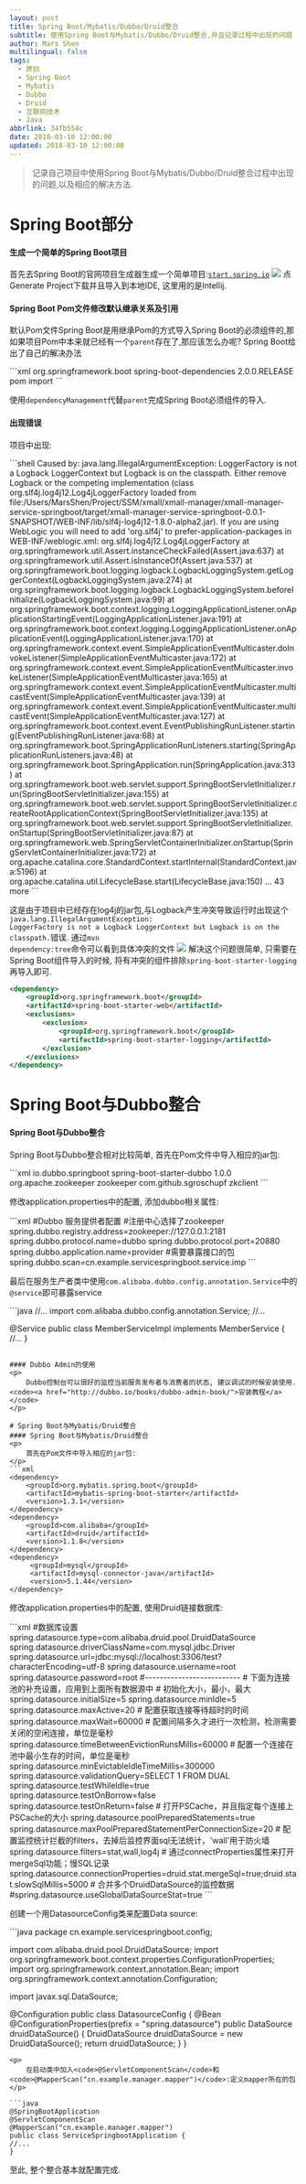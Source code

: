 ```yaml
---
layout: post
title: Spring Boot/Mybatis/Dubbo/Druid整合
subtitle: 使用Spring Boot与Mybatis/Dubbo/Druid整合,并且记录过程中出现的问题
author: Mars Shen
multilingual: false
tags:
  - 原创
  - Spring Boot
  - Mybatis
  - Dubbo
  - Druid
  - 互联网技术
  - Java
abbrlink: 34fb554c
date: 2018-03-10 12:00:00
updated: 2018-03-10 12:00:00
---
```


<blockquote>记录自己项目中使用Spring Boot与Mybatis/Dubbo/Druid整合过程中出现的问题,以及相应的解决方法.</blockquote>

# Spring Boot部分
#### 生成一个简单的Spring Boot项目

首先去Spring Boot的官网项目生成器生成一个简单项目:<code><a href="https://start.spring.io/">start.spring.io</a></code>
![](/img/SpringBoot/SpringBoot-1.png)
点Generate Project下载并且导入到本地IDE, 这里用的是Intellij.


#### Spring Boot Pom文件修改默认继承关系及引用
<p>
	默认Pom文件Spring Boot是用继承Pom的方式导入Spring Boot的必须组件的,那如果项目Pom中本来就已经有一个<code>parent</code>存在了,那应该怎么办呢? Spring Boot给出了自己的解决办法
</p>
```xml
<dependencyManagement>
	<dependencies>
		<dependency>
			<!-- Import dependency management from Spring Boot -->
			<groupId>org.springframework.boot</groupId>
			<artifactId>spring-boot-dependencies</artifactId>
			<version>2.0.0.RELEASE</version>
			<type>pom</type>
			<scope>import</scope>
		</dependency>
	</dependencies>
</dependencyManagement>
```
<!-- more -->
<p>
	使用<code>dependencyManagement</code>代替<code>parent</code>完成Spring Boot必须组件的导入.
</p>

#### 出现错误
<p>
	项目中出现:
</p>
```shell
Caused by: java.lang.IllegalArgumentException: LoggerFactory is not a Logback LoggerContext but Logback is on the classpath. Either remove Logback or the competing implementation (class org.slf4j.log4j12.Log4jLoggerFactory loaded from file:/Users/MarsShen/Project/SSM/xmall/xmall-manager/xmall-manager-service-springboot/target/xmall-manager-service-springboot-0.0.1-SNAPSHOT/WEB-INF/lib/slf4j-log4j12-1.8.0-alpha2.jar). If you are using WebLogic you will need to add 'org.slf4j' to prefer-application-packages in WEB-INF/weblogic.xml: org.slf4j.log4j12.Log4jLoggerFactory
	at org.springframework.util.Assert.instanceCheckFailed(Assert.java:637)
	at org.springframework.util.Assert.isInstanceOf(Assert.java:537)
	at org.springframework.boot.logging.logback.LogbackLoggingSystem.getLoggerContext(LogbackLoggingSystem.java:274)
	at org.springframework.boot.logging.logback.LogbackLoggingSystem.beforeInitialize(LogbackLoggingSystem.java:99)
	at org.springframework.boot.context.logging.LoggingApplicationListener.onApplicationStartingEvent(LoggingApplicationListener.java:191)
	at org.springframework.boot.context.logging.LoggingApplicationListener.onApplicationEvent(LoggingApplicationListener.java:170)
	at org.springframework.context.event.SimpleApplicationEventMulticaster.doInvokeListener(SimpleApplicationEventMulticaster.java:172)
	at org.springframework.context.event.SimpleApplicationEventMulticaster.invokeListener(SimpleApplicationEventMulticaster.java:165)
	at org.springframework.context.event.SimpleApplicationEventMulticaster.multicastEvent(SimpleApplicationEventMulticaster.java:139)
	at org.springframework.context.event.SimpleApplicationEventMulticaster.multicastEvent(SimpleApplicationEventMulticaster.java:127)
	at org.springframework.boot.context.event.EventPublishingRunListener.starting(EventPublishingRunListener.java:68)
	at org.springframework.boot.SpringApplicationRunListeners.starting(SpringApplicationRunListeners.java:48)
	at org.springframework.boot.SpringApplication.run(SpringApplication.java:313)
	at org.springframework.boot.web.servlet.support.SpringBootServletInitializer.run(SpringBootServletInitializer.java:155)
	at org.springframework.boot.web.servlet.support.SpringBootServletInitializer.createRootApplicationContext(SpringBootServletInitializer.java:135)
	at org.springframework.boot.web.servlet.support.SpringBootServletInitializer.onStartup(SpringBootServletInitializer.java:87)
	at org.springframework.web.SpringServletContainerInitializer.onStartup(SpringServletContainerInitializer.java:172)
	at org.apache.catalina.core.StandardContext.startInternal(StandardContext.java:5196)
	at org.apache.catalina.util.LifecycleBase.start(LifecycleBase.java:150)
	... 43 more
```

这是由于项目中已经存在log4j的jar包,与Logback产生冲突导致运行时出现这个<code>java.lang.IllegalArgumentException: LoggerFactory is not a Logback LoggerContext but Logback is on the classpath.</code>错误. 通过<code>mvn dependency:tree</code>命令可以看到具体冲突的文件
![](/img/SpringBoot/SpringBoot-2.png)
解决这个问题很简单, 只需要在Spring Boot组件导入的时候, 将有冲突的组件排除<code>spring-boot-starter-logging</code>再导入即可.

```xml
<dependency>
    <groupId>org.springframework.boot</groupId>
    <artifactId>spring-boot-starter-web</artifactId>
    <exclusions>
        <exclusion>
            <groupId>org.springframework.boot</groupId>
            <artifactId>spring-boot-starter-logging</artifactId>
        </exclusion>
    </exclusions>
</dependency>
```
# Spring Boot与Dubbo整合

#### Spring Boot与Dubbo整合

<p>
	Spring Boot与Dubbo整合相对比较简单, 首先在Pom文件中导入相应的jar包:
</p>
```xml
<dependency>
	<groupId>io.dubbo.springboot</groupId>
	<artifactId>spring-boot-starter-dubbo</artifactId>
	<version>1.0.0</version>
</dependency>
<dependency>
	<groupId>org.apache.zookeeper</groupId>
	<artifactId>zookeeper</artifactId>
</dependency>
<dependency>
	<groupId>com.github.sgroschupf</groupId>
	<artifactId>zkclient</artifactId>
</dependency>
```
<p>
	修改application.properties中的配置, 添加dubbo相关属性:
</p>
```xml
#Dubbo 服务提供者配置
#注册中心选择了zookeeper
spring.dubbo.registry.address=zookeeper://127.0.0.1:2181 
spring.dubbo.protocol.name=dubbo 
spring.dubbo.protocol.port=20880
spring.dubbo.application.name=provider
#需要暴露接口的包
spring.dubbo.scan=cn.example.servicespringboot.service.imp
```
<p>
	最后在服务生产者类中使用<code>com.alibaba.dubbo.config.annotation.Service</code>中的<code>@service</code>即可暴露service
</p>
```java
//...
import com.alibaba.dubbo.config.annotation.Service;
//...

@Service
public class MemberServiceImpl implements MemberService {
//...
}
```

#### Dubbo Admin的使用
<p>
	Dubbo控制台可以很好的监控当前服务发布者与消费者的状态, 建议调试的时候安装使用.<code><a href="http://dubbo.io/books/dubbo-admin-book/">安装教程</a></code>
</p>

# Spring Boot与Mybatis/Druid整合
#### Spring Boot与Mybatis/Druid整合
<p>
	首先在Pom文件中导入相应的jar包:
</p>
```xml
<dependency>
    <groupId>org.mybatis.spring.boot</groupId>
    <artifactId>mybatis-spring-boot-starter</artifactId>
    <version>1.3.1</version>
</dependency>
<dependency>
    <groupId>com.alibaba</groupId>
    <artifactId>druid</artifactId>
    <version>1.1.8</version>
</dependency>            
<dependency>
     <groupId>mysql</groupId>
     <artifactId>mysql-connector-java</artifactId>
     <version>5.1.44</version>
</dependency>
```
<p>
	修改application.properties中的配置, 使用Druid链接数据库:
</p>
```xml
#数据库设置
spring.datasource.type=com.alibaba.druid.pool.DruidDataSource  
spring.datasource.driverClassName=com.mysql.jdbc.Driver  
spring.datasource.url=jdbc:mysql://localhost:3306/test?characterEncoding=utf-8
spring.datasource.username=root  
spring.datasource.password=root  
#--------------------------
# 下面为连接池的补充设置，应用到上面所有数据源中
# 初始化大小，最小，最大
spring.datasource.initialSize=5  
spring.datasource.minIdle=5  
spring.datasource.maxActive=20  
# 配置获取连接等待超时的时间
spring.datasource.maxWait=60000  
# 配置间隔多久才进行一次检测，检测需要关闭的空闲连接，单位是毫秒
spring.datasource.timeBetweenEvictionRunsMillis=60000  
# 配置一个连接在池中最小生存的时间，单位是毫秒
spring.datasource.minEvictableIdleTimeMillis=300000  
spring.datasource.validationQuery=SELECT 1 FROM DUAL  
spring.datasource.testWhileIdle=true  
spring.datasource.testOnBorrow=false  
spring.datasource.testOnReturn=false  
# 打开PSCache，并且指定每个连接上PSCache的大小
spring.datasource.poolPreparedStatements=true  
spring.datasource.maxPoolPreparedStatementPerConnectionSize=20  
# 配置监控统计拦截的filters，去掉后监控界面sql无法统计，'wall'用于防火墙
spring.datasource.filters=stat,wall,log4j  
# 通过connectProperties属性来打开mergeSql功能；慢SQL记录
spring.datasource.connectionProperties=druid.stat.mergeSql=true;druid.stat.slowSqlMillis=5000  
# 合并多个DruidDataSource的监控数据
#spring.datasource.useGlobalDataSourceStat=true
```
<p>
	创建一个用DatasourceConfig类来配置Data source:
</p>
```java
package cn.example.servicespringboot.config;

import com.alibaba.druid.pool.DruidDataSource;
import org.springframework.boot.context.properties.ConfigurationProperties;
import org.springframework.context.annotation.Bean;
import org.springframework.context.annotation.Configuration;

import javax.sql.DataSource;

@Configuration
public class DatasourceConfig {
    @Bean
    @ConfigurationProperties(prefix = "spring.datasource")
    public DataSource druidDataSource() {
        DruidDataSource druidDataSource = new DruidDataSource();
        return druidDataSource;
    }
}
```
<p>
	在启动类中加入<code>@ServletComponentScan</code>和<code>@MapperScan("cn.example.manager.mapper")</code>:定义mapper所在的包
</p>

```java
@SpringBootApplication
@ServletComponentScan
@MapperScan("cn.example.manager.mapper")
public class ServiceSpringbootApplication {
//...
}
```
<p>
	至此, 整个整合基本就配置完成.
</p>
